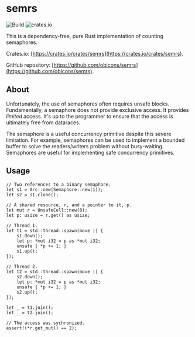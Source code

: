 # semrs
![Build](https://github.com/obicons/semrs/actions/workflows/rust.yml/badge.svg)
![crates.io](https://github.com/obicons/semrs/actions/workflows/rust.yml/badge.svg)


This is a dependency-free, pure Rust implementation of counting semaphores.

Crates.io: [https://crates.io/crates/semrs](https://crates.io/crates/semrs).

GitHub repository: [https://github.com/obicons/semrs](https://github.com/obicons/semrs).

## About
Unfortunately, the use of semaphores often requires unsafe
blocks. Fundamentally, a semaphore does not provide exclusive
access. It provides *limited* access. It's up to the programmer to
ensure that the access is ultimately free from
dataraces. 

The semaphore is a useful concurrency primitive despite this severe
limitation. For example, semaphores can be used to implement a bounded
buffer to solve the readers/writers problem without
busy-waiting. Semaphores are useful for implementing safe concurrency
primitives.

## Usage
```
// Two references to a binary semaphore.
let s1 = Arc::new(Semaphore::new(1));
let s2 = s1.clone();

// A shared resource, r, and a pointer to it, p.
let mut r = UnsafeCell::new(0);
let p: usize = r.get() as usize;

// Thread 1.
let t1 = std::thread::spawn(move || {
    s1.down();
    let p: *mut i32 = p as *mut i32;
    unsafe { *p += 1; }
    s1.up();
});

// Thread 2.
let t2 = std::thread::spawn(move || {
    s2.down();
    let p: *mut i32 = p as *mut i32;
    unsafe { *p += 1; }
    s2.up();
});

let _ = t1.join();
let _ = t2.join();

// The access was sychronized.
assert!(*r.get_mut() == 2);
```
